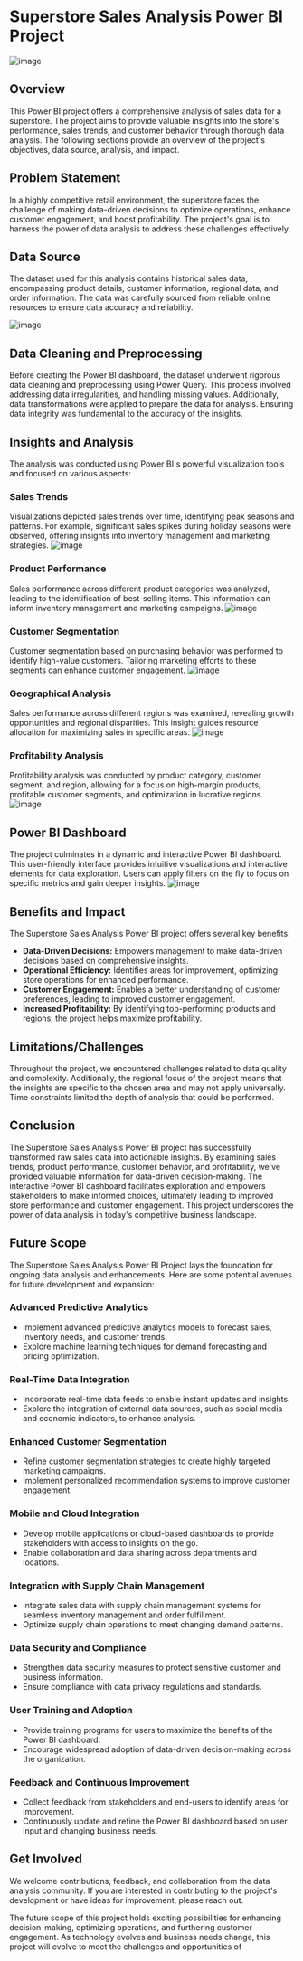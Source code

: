 # Superstore Sales Analysis Power BI Project
![image](https://github.com/bhardwaj-priya7/Sales-Analysis/assets/138392873/a32e87f6-ff0c-414b-a754-eab169549e5f)

## Overview
This Power BI project offers a comprehensive analysis of sales data for a superstore. The project aims to provide valuable insights into the store's performance, sales trends, and customer behavior through thorough data analysis. The following sections provide an overview of the project's objectives, data source, analysis, and impact.

## Problem Statement
In a highly competitive retail environment, the superstore faces the challenge of making data-driven decisions to optimize operations, enhance customer engagement, and boost profitability. The project's goal is to harness the power of data analysis to address these challenges effectively.

## Data Source
The dataset used for this analysis contains historical sales data, encompassing product details, customer information, regional data, and order information. The data was carefully sourced from reliable online resources to ensure data accuracy and reliability.

![image](https://github.com/bhardwaj-priya7/Superstore-Sales-Analysis/assets/138392873/e63747ac-ad41-4710-a1d9-61f15b70f49c)


## Data Cleaning and Preprocessing
Before creating the Power BI dashboard, the dataset underwent rigorous data cleaning and preprocessing using Power Query. This process involved addressing data irregularities, and handling missing values. Additionally, data transformations were applied to prepare the data for analysis. Ensuring data integrity was fundamental to the accuracy of the insights.

## Insights and Analysis
The analysis was conducted using Power BI's powerful visualization tools and focused on various aspects:

### Sales Trends
Visualizations depicted sales trends over time, identifying peak seasons and patterns. For example, significant sales spikes during holiday seasons were observed, offering insights into inventory management and marketing strategies.
![image](https://github.com/bhardwaj-priya7/Sales-Analysis/assets/138392873/98e5adb4-a8e6-479f-a5c1-17fbc20ba1f5)


### Product Performance
Sales performance across different product categories was analyzed, leading to the identification of best-selling items. This information can inform inventory management and marketing campaigns.
![image](https://github.com/bhardwaj-priya7/Sales-Analysis/assets/138392873/eddb594c-71a2-46ed-9ec1-093a92c2f8cd)


### Customer Segmentation
Customer segmentation based on purchasing behavior was performed to identify high-value customers. Tailoring marketing efforts to these segments can enhance customer engagement.
![image](https://github.com/bhardwaj-priya7/Sales-Analysis/assets/138392873/b1e60fe3-d764-48b2-92b2-616a9e92581a)


### Geographical Analysis
Sales performance across different regions was examined, revealing growth opportunities and regional disparities. This insight guides resource allocation for maximizing sales in specific areas.
![image](https://github.com/bhardwaj-priya7/Sales-Analysis/assets/138392873/1b299959-4427-450c-bd68-37af384504a1)


### Profitability Analysis
Profitability analysis was conducted by product category, customer segment, and region, allowing for a focus on high-margin products, profitable customer segments, and optimization in lucrative regions.
![image](https://github.com/bhardwaj-priya7/Sales-Analysis/assets/138392873/8be915cf-282b-45e0-b71e-85d2c6a3b3aa)


## Power BI Dashboard
The project culminates in a dynamic and interactive Power BI dashboard. This user-friendly interface provides intuitive visualizations and interactive elements for data exploration. Users can apply filters on the fly to focus on specific metrics and gain deeper insights.
![image](https://github.com/bhardwaj-priya7/Sales-Analysis/assets/138392873/83ed77f9-c13f-4281-8251-c652ce43bc78)


## Benefits and Impact
The Superstore Sales Analysis Power BI project offers several key benefits:

- **Data-Driven Decisions:** Empowers management to make data-driven decisions based on comprehensive insights.
- **Operational Efficiency:** Identifies areas for improvement, optimizing store operations for enhanced performance.
- **Customer Engagement:** Enables a better understanding of customer preferences, leading to improved customer engagement.
- **Increased Profitability:** By identifying top-performing products and regions, the project helps maximize profitability.

## Limitations/Challenges
Throughout the project, we encountered challenges related to data quality and complexity. Additionally, the regional focus of the project means that the insights are specific to the chosen area and may not apply universally. Time constraints limited the depth of analysis that could be performed.

## Conclusion
The Superstore Sales Analysis Power BI project has successfully transformed raw sales data into actionable insights. By examining sales trends, product performance, customer behavior, and profitability, we've provided valuable information for data-driven decision-making. The interactive Power BI dashboard facilitates exploration and empowers stakeholders to make informed choices, ultimately leading to improved store performance and customer engagement. This project underscores the power of data analysis in today's competitive business landscape.

## Future Scope

The Superstore Sales Analysis Power BI Project lays the foundation for ongoing data analysis and enhancements. Here are some potential avenues for future development and expansion:

### Advanced Predictive Analytics
- Implement advanced predictive analytics models to forecast sales, inventory needs, and customer trends.
- Explore machine learning techniques for demand forecasting and pricing optimization.

### Real-Time Data Integration
- Incorporate real-time data feeds to enable instant updates and insights.
- Explore the integration of external data sources, such as social media and economic indicators, to enhance analysis.

### Enhanced Customer Segmentation
- Refine customer segmentation strategies to create highly targeted marketing campaigns.
- Implement personalized recommendation systems to improve customer engagement.

### Mobile and Cloud Integration
- Develop mobile applications or cloud-based dashboards to provide stakeholders with access to insights on the go.
- Enable collaboration and data sharing across departments and locations.

### Integration with Supply Chain Management
- Integrate sales data with supply chain management systems for seamless inventory management and order fulfillment.
- Optimize supply chain operations to meet changing demand patterns.

### Data Security and Compliance
- Strengthen data security measures to protect sensitive customer and business information.
- Ensure compliance with data privacy regulations and standards.

### User Training and Adoption
- Provide training programs for users to maximize the benefits of the Power BI dashboard.
- Encourage widespread adoption of data-driven decision-making across the organization.

### Feedback and Continuous Improvement
- Collect feedback from stakeholders and end-users to identify areas for improvement.
- Continuously update and refine the Power BI dashboard based on user input and changing business needs.

## Get Involved
We welcome contributions, feedback, and collaboration from the data analysis community. If you are interested in contributing to the project's development or have ideas for improvement, please reach out.

The future scope of this project holds exciting possibilities for enhancing decision-making, optimizing operations, and furthering customer engagement. As technology evolves and business needs change, this project will evolve to meet the challenges and opportunities of





